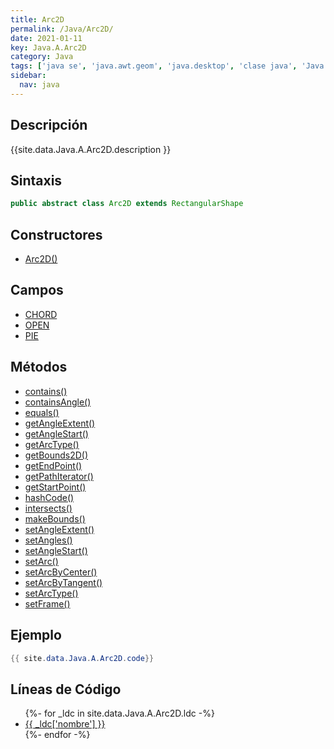 ```yaml
---
title: Arc2D
permalink: /Java/Arc2D/
date: 2021-01-11
key: Java.A.Arc2D
category: Java
tags: ['java se', 'java.awt.geom', 'java.desktop', 'clase java', 'Java 1.2']
sidebar: 
  nav: java
---
```


## Descripción
{{site.data.Java.A.Arc2D.description }}

## Sintaxis
~~~java
public abstract class Arc2D extends RectangularShape
~~~

## Constructores
* [Arc2D()](/Java/Arc2D/Arc2D/)

## Campos
* [CHORD](/Java/Arc2D/CHORD)
* [OPEN](/Java/Arc2D/OPEN)
* [PIE](/Java/Arc2D/PIE)

## Métodos
* [contains()](/Java/Arc2D/contains)
* [containsAngle()](/Java/Arc2D/containsAngle)
* [equals()](/Java/Arc2D/equals)
* [getAngleExtent()](/Java/Arc2D/getAngleExtent)
* [getAngleStart()](/Java/Arc2D/getAngleStart)
* [getArcType()](/Java/Arc2D/getArcType)
* [getBounds2D()](/Java/Arc2D/getBounds2D)
* [getEndPoint()](/Java/Arc2D/getEndPoint)
* [getPathIterator()](/Java/Arc2D/getPathIterator)
* [getStartPoint()](/Java/Arc2D/getStartPoint)
* [hashCode()](/Java/Arc2D/hashCode)
* [intersects()](/Java/Arc2D/intersects)
* [makeBounds()](/Java/Arc2D/makeBounds)
* [setAngleExtent()](/Java/Arc2D/setAngleExtent)
* [setAngles()](/Java/Arc2D/setAngles)
* [setAngleStart()](/Java/Arc2D/setAngleStart)
* [setArc()](/Java/Arc2D/setArc)
* [setArcByCenter()](/Java/Arc2D/setArcByCenter)
* [setArcByTangent()](/Java/Arc2D/setArcByTangent)
* [setArcType()](/Java/Arc2D/setArcType)
* [setFrame()](/Java/Arc2D/setFrame)

## Ejemplo
~~~java
{{ site.data.Java.A.Arc2D.code}}
~~~

## Líneas de Código
<ul>
{%- for _ldc in site.data.Java.A.Arc2D.ldc -%}
   <li>
       <a href="{{_ldc['url'] }}">{{ _ldc['nombre'] }}</a>
   </li>
{%- endfor -%}
</ul>
